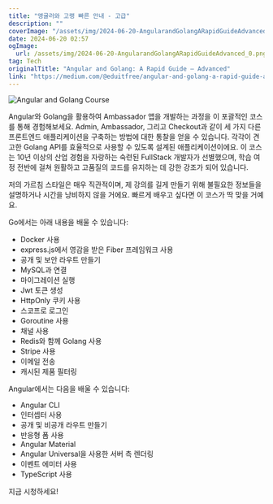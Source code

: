 ```yaml
---
title: "앵귤러와 고랭 빠른 안내 - 고급"
description: ""
coverImage: "/assets/img/2024-06-20-AngularandGolangARapidGuideAdvanced_0.png"
date: 2024-06-20 02:57
ogImage: 
  url: /assets/img/2024-06-20-AngularandGolangARapidGuideAdvanced_0.png
tag: Tech
originalTitle: "Angular and Golang: A Rapid Guide — Advanced"
link: "https://medium.com/@eduitfree/angular-and-golang-a-rapid-guide-advanced-5ea84875ccbd"
---
```



![Angular and Golang Course](/assets/img/2024-06-20-AngularandGolangARapidGuideAdvanced_0.png)

Angular와 Golang을 활용하여 Ambassador 앱을 개발하는 과정을 이 포괄적인 코스를 통해 경험해보세요. Admin, Ambassador, 그리고 Checkout과 같이 세 가지 다른 프론트엔드 애플리케이션을 구축하는 방법에 대한 통찰을 얻을 수 있습니다. 각각이 견고한 Golang API를 효율적으로 사용할 수 있도록 설계된 애플리케이션이에요. 이 코스는 10년 이상의 산업 경험을 자랑하는 숙련된 FullStack 개발자가 선별했으며, 학습 여정 전반에 걸쳐 원활하고 고품질의 코드를 유지하는 데 강한 강조가 되어 있습니다.

저의 가르침 스타일은 매우 직관적이며, 제 강의를 길게 만들기 위해 불필요한 정보들을 설명하거나 시간을 낭비하지 않을 거에요. 빠르게 배우고 싶다면 이 코스가 딱 맞을 거예요.

Go에서는 아래 내용을 배울 수 있습니다:

<div class="content-ad"></div>

- Docker 사용
- express.js에서 영감을 받은 Fiber 프레임워크 사용
- 공개 및 보안 라우트 만들기
- MySQL과 연결
- 마이그레이션 실행
- Jwt 토큰 생성
- HttpOnly 쿠키 사용
- 스코프로 로그인
- Goroutine 사용
- 채널 사용
- Redis와 함께 Golang 사용
- Stripe 사용
- 이메일 전송
- 캐시된 제품 필터링

Angular에서는 다음을 배울 수 있습니다:

- Angular CLI
- 인터셉터 사용
- 공개 및 비공개 라우트 만들기
- 반응형 폼 사용
- Angular Material
- Angular Universal을 사용한 서버 측 렌더링
- 이벤트 에미터 사용
- TypeScript 사용

지금 시청하세요!